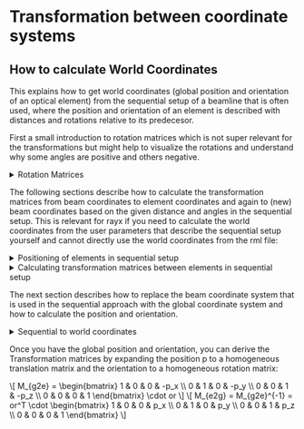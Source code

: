 # Transformation between coordinate systems

## How to calculate World Coordinates

This explains how to get world coordinates (global position and orientation of an optical element) from the sequential setup of a beamline that is often used, where the position and orientation of an element is described with distances and rotations relative to its predecesor.

First a small introduction to rotation matrices which is not super relevant for the transformations but might help to visualize the rotations and understand why some angles are positive and others negative.
 
<details><summary>Rotation Matrices</summary>

### Rotation matrices

A rotation through an angle \\(\theta\\) can either be active or passive.
An active rotation around for example the z-axis through the angle \\(\theta\\) rotates the point within the coordinate system. Thereby, the coordinates of the point are changed whereas the coordinate system is left unchanged. When looking along the rotation axis in a right-handed coordinate system towards the origin, the rotation direction is counter-clockwise.

\\[
R_a({\theta}) = 
\begin{bmatrix}
    \cos(\theta) & -\sin(\theta) & 0 \\\\
    \sin(\theta) & \cos(\theta) & \\\\
    0           & 0         & 1 
\end{bmatrix}
\\]

A passive rotation leaves the position of the vector unchanged and rotates the axes of the coordinate system relative to the vector i.e. rotates the basis vectors (change of basis). When looking along the rotation-axis towards the origin in a right-handed coordinate system, the rotation of the rotating axes is clockwise. Thus, it is defined as an active rotation (applied to the basis vectors) in the other direction i.e. through the negative angle (\\(\cos(-\theta) = \cos(\theta)\\) and \\(-\sin(\theta) = \sin(-\theta))\\):

\\[   
    R_p({\theta}) = \begin{bmatrix}
    \cos(\theta) & \sin(\theta) & 0 \\\\
    -\sin(\theta) & \cos(\theta) &  \\\\
    0           & 0         & 1 
    \end{bmatrix} = \begin{bmatrix}
    \cos(-\theta) & -\sin(-\theta) & 0 \\\\
    \sin(-\theta) & \cos(-\theta) &  \\\\
    0           & 0         & 1 
    \end{bmatrix}
\\]

The relation between axes and the position of the point are the same after each of the rotations: After the passive rotation the basis vectors are different and the vector coordinates stay the same whereas after the active rotation the vector coordinates are different but the basis vectors are the same.

Example for active (left) and passive (right) rotation through \\(\alpha=25^\circ\\): 
![active_passive](/docs/src/uploads/7eb17510a7f200d4ce89ed337e0a4eda/rotation_active_vs_passive.PNG)
 The relative position of the vector to the axes is the same after each rotation. 
See also [active vs passive transformation](https://en.wikipedia.org/wiki/Active_and_passive_transformation)

However, active and passive are in our case only an *interpretation* of the rotations that makes sense when looking at the beamline from a global point of view. Globally seen, the local coordinate system of each optical element is rotated and translated differently with respect to a global coordinate system whereas the vectors (the rays) only change by e.g. reflection when interacting with an element.
Thus, we have coordinate systems for optical elements, that are identical for each element in the sense that the y-axis is the normal and the x-z-plane is the tangent plane of the surface at the origin, and for rays where the center ray is the z-axis and a global system. The transformation between the systems is implemented by rotating and translating the vectors within the same coordinate system.
\\(\rightarrow\\) In the implementation only the vectors are transformed by active transformations and the axes of the coordinate system stay the same, although in the "real world", the beams remain unchanged and only the coordinate system is rotated around them.
</details>

The following sections describe how to calculate the transformation matrices from beam coordinates to element coordinates and again to (new) beam coordinates based on the given distance and angles in the sequential setup.
This is relevant for rayx if you need to calculate the world coordinates from the user parameters that describe the sequential setup yourself and cannot directly use the world coordinates from the rml file: 


<details><summary>Positioning of elements in sequential setup</summary>

In the old RAY rays are represented in a beam coordinate system. In that system the main ray always points from the origin towards the z-axis wheras the individual rays have slight deviations in their direction and origin.

Elements are represented in an element coordinate system.
The elements are mostly located in the x-z-plane of their coordinate system. The y-axis is the normal in the center of the element (Visualized in the [documentation](https://it-ed-git.basisit.de/RAY/RAY/-/wikis/uploads/bdcf4515e03b2fccf462c5f0d76052c3/Paper_Schaefers_RAY_Springer_2007.pdf)).


In order to calculate the intersection point with the "quad" function, we first need to transfer the incoming rays from beam coordinates to the object coordinates. The relation between these system is defined by two angles \\(\alpha\\) and \\(\chi\\) and a translation by \\(z_0\\). The transformation affects the position and direction of the ray.

1. the offset \\(z_0\\) describes the distance between the previous element or the source and the current optical element. 

2. the main ray should have a specific incidence angle \\(\alpha\\) (angle between main ray and x-z-plane of the optical element). This rotation is counter-clockwise around the x-axis:

\\[
    R_x({\alpha}) = \begin{bmatrix}
    1 & 0 & 0 \\\\
    0 & \cos(\alpha) & -\sin(\alpha) \\\\
    0 & \sin(\alpha) & \cos(\alpha)
    \end{bmatrix}
\\]

<details><summary>Side note</summary>
Side note for visualization: An example for this rotation interpreted as an [active](/docs/src/uploads/33a69b81f3f7c491842bcdeda4ca97b7/incidence_angle_active.PNG) and as a [passive](/docs/src/uploads/5ab2555382dc2b2ef10a9864aaee0224/incidence_angle_passive.PNG) rotation of the main ray (z-axis) and a ray \\(v\\) through the grazing incidence angle \\(\alpha=25°\\). The first coordinate system shows the incoming ray in the ray-coordinate system. In the second one the rays/the axes are rotated through \\(\alpha\\) such that the rays lie in the element-coordinate system. In the third image the reflection is calculated. Finally, in the last image, the reflected ray/the axes are rotated to the new ray-coordinate system.
Since we are using a right-handed coordinate system, the x-axis points into the image and the rotations that appear to be clockwise are actually counter-clockwise around the x-axis.
</details>

3. The second rotation through angle \\(\chi\\) around the z-axis tilts the optical element such that the ray is not reflected upwards (\\(\chi=0°\\)) but to the right (\\(\chi=90°\\)), downwards (\\(\chi=180°\\)) or to the left (\\(\chi=270°\\)). This is a clockwise rotation. Thus, we rotate through \\(-\chi\\) when \\(\chi\\) is given.

After tracing we need to transform the ray back to the beam coordinate system. Therefore we rotate back around \\(\chi\\) and then rotate around the exit angle \\(\beta\\) All these parameters are given as "user" parameters. The following section describes how to calculate beam-element and element-beam transformation matrices.
</details>


<details><summary>Calculating transformation matrices between elements in sequential setup</summary>

##### Beam to Element
1. Translation by \\(z_0\\) in z direction = distance to preceeding element

2. Rotation by azimuthal angle \\(\chi\\) around z-axis. 

\\[
    R_z(-\chi) = \begin{bmatrix} \cos(-\chi) & -\sin(-\chi) & 0 \\\\
    \sin(-\chi) & \cos(-\chi) & 0 \\\\
    0 & 0 & 1 \end{bmatrix} =
    \begin{bmatrix} \cos(\chi) & \sin(\chi) & 0 \\\\
    -\sin(\chi) & \cos(\chi) & 0 \\\\
    0 & 0 & 1 \end{bmatrix}
\\]

3. Rotation through grazing incidence angle \\(\alpha\\) around x-axis. Sometimes, the normal incidence angle with \\(90°-\alpha\\) is given. Then, it has to be converted to the grazing incidence angle \\(\alpha\\).<br>

\\[
    R_x(\alpha) = \begin{bmatrix} 1 & 0 & 0 \\\\
    0 & \cos(\alpha) & -\sin(\alpha) \\\\
    0 & \sin(\alpha) & \cos(\alpha) \end{bmatrix}
\\]

Putting it all together this is an affine transformation and can be written in homogeneous coordinates as one single matrix:

\\[
\begin{align*}
    M_{b2e} &= R_{x}(\alpha) R_z(-\chi) T_z(z_0) \\\\
    M_{b2e} &= \begin{bmatrix} 1 & 0 & 0 & 0\\\\
    0 & \cos(\alpha) & -\sin(\alpha) & 0 \\\\ 0 & \sin(\alpha) & \cos(\alpha) & 0 \\\\ 0 & 0 & 0 & 1 \end{bmatrix} \cdot \begin{bmatrix} \cos(\chi) & \sin(\chi) & 0 & 0\\\\ -\sin(\chi) & \cos(\chi) & 0 & 0\\\\ 0 & 0 & 1 & 0 \\\\ 0 & 0 & 0 & 1 \end{bmatrix} \cdot \begin{bmatrix} 1 & 0 & 0 & 0 \\\\ 0 & 1 & 0 & 0 \\\\ 0 & 0 & 1 & -z_0 \\\\ 0 & 0 & 0 & 1 \end{bmatrix} \\\\
&= \begin{bmatrix} \cos(\chi) & \sin(\chi) & 0 & 0 \\\\
-\sin(\chi)\cos(\alpha) & \cos(\chi)\cos(\alpha) & -\sin(\alpha) & z_0 \sin(\alpha) \\\\
-\sin(\chi) \sin(\alpha) & \sin(\alpha)\cos(\chi) & \cos(\alpha) & -z_0 \cos(\alpha) \\\\ 0 & 0 & 0 & 1 \end{bmatrix}
\end{align*}
\\]

##### Element to Beam
After the interaction with the element, the reflected ray \\(x_R\\) is transformed back to a beam coordinate system. The rotations around the axes are applied in reverse order.

1. Rotation through gracing exit angle \\(\beta\\) around x-axis. We do not need to rotate back through \\(\alpha\\) but keep rotating in the same direction since the new z-axis should point in the direction of the reflected and not of the incoming main ray. E.g. \\(\beta\\) is the same as \\(\alpha\\) for mirrors.<br>

\\[
    R_x(\beta) = \begin{bmatrix} 1 & 0 & 0 \\\\ 
    0 & \cos(\beta) & -\sin(\beta) \\\\ 0 & \sin(\beta) & \cos(\beta) \end{bmatrix}
\\]

2. Rotation back through \\(\chi\\).<br>

\\[
R_z(\chi) = R_z^{-1}(-\chi) = \begin{bmatrix} \cos(\chi) & -\sin(\chi) & 0 \\\\
    \sin(\chi) & \cos(\chi) & 0 \\\\
    0 & 0 & 1 \end{bmatrix}
\\]

In homogeneous coordinates:

\\[
\begin{align*}
    M_{e2b} &= R_z(\chi)R_{x}(\beta) \\\\
    M_{e2b} &= \begin{bmatrix} \cos(\chi) & -\sin(\chi) & 0 & 0\\\\
    \sin(\chi) & \cos(\chi) & 0 & 0\\\\
    0 & 0 & 1 & 0 \\\\ 0 & 0 & 0 & 1 \end{bmatrix} \cdot  \begin{bmatrix} 1 & 0 & 0 & 0\\\\ 
    0 & \cos(\beta) & -\sin(\beta) & 0 \\\\ 0 & \sin(\beta) & \cos(\beta) & 0 \\\\ 0 & 0 & 0 & 1\end{bmatrix}\\\\
&= \begin{bmatrix} \cos(\chi) & -\sin(\chi) \cos(\beta) & \sin(\chi)\sin(\beta) & 0 \\\\
\sin(\chi) & \cos(\chi)\cos(\beta) & -\cos(\chi)\sin(\beta) & 0 \\\\
0 & \sin(\beta) & \cos(\beta) & 0 \\\\ 0 & 0 & 0 & 1 \end{bmatrix}
\end{align*}
\\]

(Since there is no translation a 3x3 matrix would suffice)

### Misalignment
Misalignment is used when the optical element does not lie exactly where it should after applying the beam to element matrix. Therefore some rotation or translation might be necessary before the intersection point can be calculated.

The misalignment transformation matrix \\(M_{mis}\\) is simply derived from the user parameters \\(d_x\\), \\(d_y\\), \\(d_z\\), \\(d_{\phi}\\), \\(d_{\psi}\\), \\(d_{\chi}\\). It can be calculated by spliting into a transformation matrix (from \\(d_x\\), \\(d_y\\), \\(d_z\\)) and multiplying with a rotation matrix (from \\(d_{\phi}\\), \\(-d_{\psi}\\), \\(d_{\chi}\\)):

\\[
    \begin{align*}
        M_{mis} &= T_{x,y,z} R_{\phi, -\psi, \chi} \\\\
        &= \begin{bmatrix} 1 & 0 & 0 & -d_x\\\\
        0 & 1 & 0 & -d_y\\\\
        0 & 0 & 1 & -d_z \\\\ 0 & 0 & 0 & 1 \end{bmatrix} \cdot R^x_{-\psi} \cdot R^y_{\phi} \cdot R^z_{\chi}
    \end{align*} 
\\]

where e.g. \\(R^x_{\psi}\\) is the 4x4 homogeneous rotation matrix through \\(\psi\\) around the x-axis.

The inverse misalignment matrix is then calculated as follows:

\\[
    \begin{align*}
        M_{mis}^{-1} &= R_{-\psi, \phi, \chi}^{-1} \cdot T_{x,y,z}^{-1}\\\\
        &= (R^x_{-\psi} \cdot R^y_{\phi} \cdot R^z_{\chi}) ^{T} \cdot 
    \begin{bmatrix}
        1 & 0 & 0 & d_x \\\\
        0 & 1 & 0 & d_y \\\\
        0 & 0 & 1 & d_z \\\\
        0 & 0 & 0 & 1 
    \end{bmatrix} 
    \end{align*}
\\]

Since rotation matrices are orthogonal, the inverse of \\((R^x_{-\psi} R^y_{\phi} R^z_{\chi})\\) is the same as the transpose. The inverse of the translation matrix is the same but with negative offsets.

\\(M_{mis}\\), \\(M_{mis}^{-1}\\) are multiplied with \\(M_{b/g2e}\\) and \\(M_{e2g/b}\\), respectively, to form the final transformation matrices which could be given to the shader if we would still use the sequential approach in rayx. However, we use a global coordinate system instead of the beam coordinate system but don't worry you didn't just read all of that for nothing, it will be important in the derivation of the transformation from global to element coordinates and back.
</details>

The next section describes how to replace the beam coordinate system that is used in the sequential approach with the global coordinate system and how to calculate the position and orientation.

<details><summary>Sequential to world coordinates</summary>

As explained in the previous sections, there is no global coordinate system in the sequential implementation but instead rays are transformed from beam coordinate system to element coordinate system and back to a different beam coordinate system such that the z-axis of the beam coordinate system always follows the main ray, which means that the main ray with \\(pos=(0,0,0)\\), \\(dir=(0,0,1)\\) in beam coordinates is always the same after each interaction with an optical element.

In a global coordinate system this is different. The origin of the system is the (first) source. When the main ray hits the first element, it is transformed into the element's coordinate system, traced (e.g. reflected) and transformed back into the global coordinate system. Then it does no longer have the values \\(pos=(0,0,0)\\) and \\(dir=(0,0,1)\\). To achieve this for the first element (i=1) in the beamline, we can still use \\(M_{b2e}\\) that we defined previously \\((M_{g2e}^{-1} = M_{b2e}^{-1})\\) since for the first element the global coordinate system is the same as the beam coordinate system of the incoming rays (bc the source is in \\((0,0,0)\\) which is the origin of both the global coord system and the initial beam coord. system). However, we need a different element to global coordinate system transformation for this elemet \\(M_{g2e}^{-1} \neq M_{b2e}^1\\) and of course also for all following elements. Moreover, for all following elements we also need a different \\(M_{g2e}^i \neq M_{b2e}^i\\) for \\(i>1\\).

### Transformation matrices from position and orientation
global coordinates are sometimes given by the user directly via e.g. an rml file, which stores the global orientation as a 3x3 matrix and the position as a 3 element vector. Expanding both to homogeneous 4x4 rotation/translation matrices makes it possible to calculate \\(M_{g2e}\\) and \\(M_{e2g}\\) by multiplying them.
For the case that the beamline was still build sequentially, it was decided to first build the global position and orientation from \\(\alpha\\), \\(\beta\\), \\(\chi\\), the distance \\(z_0\\) and the misalignment and then derive the matrices \\(M_{g2e}\\) and \\(M_{e2g}\\)  in the same way.

The following calculations can be used for all optical elements. For the ellipsoid, however, the misalignment can be defined in the coordinate system of the mirror or of the curvation. The usual misalignment is in the coordinate system of the mirror. The coordinate system of the curvation differs by a rotation through the tangent angle \\(\theta\\) around the x-axis. This angle depends on the shape of the ellipsoid. Depending on the coordinate system, we add the rotation \\(T_x(\theta)\\) (in red), for all other elements this is irrelevant so \\(\theta = 0\\).

As mentioned before, in the case that the element is the first in the beamline, it is simply placed at a certain distance on the z-axis. Therefore, the position (pos) is, in homogeneous coordinates:

\\[
    pos^0 = \begin{bmatrix} 0 \\\\ 0 \\\\ z_0^0 \\\\ 1 \end{bmatrix} + or^0 \cdot \color{red}{R_x^0(\theta)} \cdot \color{black}{\begin{bmatrix} d_x^0 \\\\ d_y^0 \\\\ d_z^0 \\\\ 1 \end{bmatrix}}
\\]

where or is the orientation of the element and \\(d_x\\), \\(d_y\\), \\(d_z\\) are the positional misalignment.
The orientation of the first element is calculated as follow:

\\[
    or^0 = R_x^0(\alpha) R_z^0(-\chi) \cdot \color{red}{R_x^0(\theta)} \cdot \color{black}{R_{\phi, -\psi, \chi}^0} \cdot \color{red}{R_x^0(\theta)^T} 
\\]

where \\(R_{\phi -\psi \chi}\\) contains the orientational misalignment and \\(R_x(\alpha) R_z(-\chi)\\) is the rotational part of \\(M_{b2e}\\) (without the translation by \\(z_0\\) since the distance is not part of the orientation but of the position)

When the element is not the first in the beamline, we need in addition to the ususal parameters of this element (\\(\alpha\\), \\(\beta\\), \\(\chi\\), the distance \\(z_0\\) and the misalignment) also the global position and orientation and the \\(M_{e2b}\\) matrix of the previous element. Unfortunately, we also have to remove the misalignment from the global position of the previous element (equation 1), then we can add the distance from the previous to new element to the position of the previous element following the direction of the outgoing ray (2). Finally, we can add the positional misalignment of element i to the position (3).

\\[
    \begin{align}
        pos^{(i-1)} &= pos^{i-1} - or^{i-1} \cdot \color{red}{R_x^{i-1}(\theta)} \cdot \color{black}{\begin{bmatrix} d_x^{i-1} \\\\ d_y^{i-1} \\\\ d_z^{i-1} \\\\ 1 \end{bmatrix}} \\\\
        pos^i &= pos^{i-1} - or^{i-1} \cdot R_x^{i-1}(\theta) \cdot \begin{bmatrix} 0 \\\\ 0 \\\\ z_0^i \\\\ 1 \end{bmatrix} \\\\
        pos^i &= pos^i + or^{i} \cdot \color{red}{R_x^{i}(\theta)} \cdot \color{black}{\begin{bmatrix} d_x^i \\\\ d_y^i \\\\ d_z^i \\\\ 1 \end{bmatrix}}
    \end{align}
\\]


The calculation of the orientation of the ith element is a bit simpler. The global orientation of element i is the global orientation of the previous element \\((or^{i-1})\\) without the rotational misalignment (1) multiplied with the rotation of the new element coordinate system with respect to the previous element coordinate system \\((M_{e2b}, \text{eq 2})\\) multiplied with the orientation of the new element in its own element coordinate system (which is calculated in the same way as for the first element: local orientation \\(\cdot\\) misalignment, eq. 3):

\\[
    \begin{align}
        or^{(i-1)} &= or^{i-1} \cdot \color{red}{R_x^{i-1}(\theta)^T} \cdot \color{black}{(R_{\phi, -\psi, \chi}^{i-1})^{T}} \cdot \color{red}{R_x^{i-1}(\theta)} \\\\
        or^i &= or^{(i-1)} \cdot M_{e2b}^{i-1} \\\\
        or^i &= or^i \cdot (R_x^i(\alpha) R_z^i(-\chi) \cdot \color{red}{R_x^i(\theta)} \cdot \color{black}{R_{\phi, -\psi, \chi}^i} \color{red}{R_x^i(\theta)^T})
    \end{align}
\\]

These calculations are done in WorldUserParams.cpp. They have been tested but still there might be some mistake in there, so feel free to question the calculations if something is not working.

</details>

Once you have the global position and orientation, you can derive the Transformation matrices by expanding the position p to a homogeneous translation matrix and the orientation to a homogeneous rotation matrix:

\\[
M_{g2e} = 
\begin{bmatrix} 
1 & 0 & 0 & -p_x \\\\
0 & 1 & 0 & -p_y \\\\
0 & 0 & 1 & -p_z \\\\
0 & 0 & 0 & 1
\end{bmatrix} \cdot or
\\]
\\[
M_{e2g} = M_{g2e}^{-1} = or^T \cdot \begin{bmatrix} 
1 & 0 & 0 & p_x \\\\
0 & 1 & 0 & p_y \\\\
0 & 0 & 1 & p_z \\\\
0 & 0 & 0 & 1
\end{bmatrix}
\\]